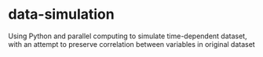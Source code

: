 # data-simulation
Using Python and parallel computing to simulate time-dependent dataset, with an attempt to preserve correlation between variables in original dataset
